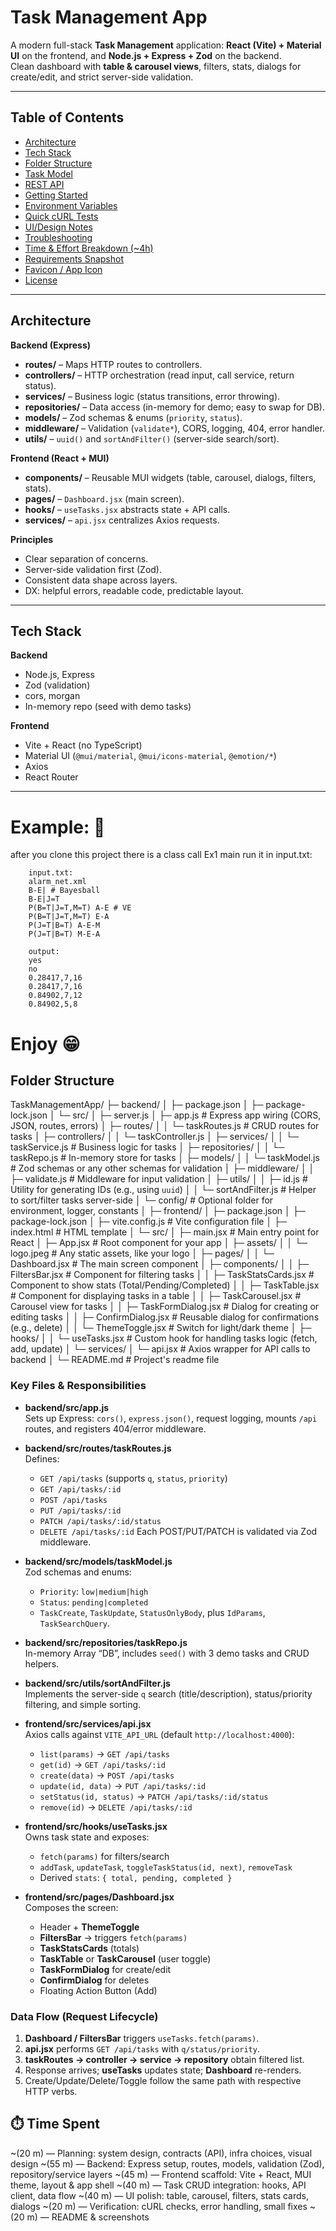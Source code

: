 # Task Management App 

A modern full-stack **Task Management** application: **React (Vite) + Material UI** on the frontend, and **Node.js + Express + Zod** on the backend.  
Clean dashboard with **table & carousel views**, filters, stats, dialogs for create/edit, and strict server-side validation.

---

## Table of Contents
- [Architecture](#architecture)
- [Tech Stack](#tech-stack)
- [Folder Structure](#folder-structure)
- [Task Model](#task-model)
- [REST API](#rest-api)
- [Getting Started](#getting-started)
- [Environment Variables](#environment-variables)
- [Quick cURL Tests](#quick-curl-tests)
- [UI/Design Notes](#uidesign-notes)
- [Troubleshooting](#troubleshooting)
- [Time & Effort Breakdown (~4h)](#time--effort-breakdown-4h)
- [Requirements Snapshot](#requirements-snapshot)
- [Favicon / App Icon](#favicon--app-icon)
- [License](#license)

---

## Architecture

**Backend (Express)**
- **routes/** – Maps HTTP routes to controllers.
- **controllers/** – HTTP orchestration (read input, call service, return status).
- **services/** – Business logic (status transitions, error throwing).
- **repositories/** – Data access (in-memory for demo; easy to swap for DB).
- **models/** – Zod schemas & enums (`priority`, `status`).
- **middleware/** – Validation (`validate*`), CORS, logging, 404, error handler.
- **utils/** – `uuid()` and `sortAndFilter()` (server-side search/sort).

**Frontend (React + MUI)**
- **components/** – Reusable MUI widgets (table, carousel, dialogs, filters, stats).
- **pages/** – `Dashboard.jsx` (main screen).
- **hooks/** – `useTasks.jsx` abstracts state + API calls.
- **services/** – `api.jsx` centralizes Axios requests.

**Principles**
- Clear separation of concerns.
- Server-side validation first (Zod).
- Consistent data shape across layers.
- DX: helpful errors, readable code, predictable layout.

---

## Tech Stack

**Backend**
- Node.js, Express
- Zod (validation)
- cors, morgan
- In-memory repo (seed with demo tasks)

**Frontend**
- Vite + React (no TypeScript)
- Material UI (`@mui/material`, `@mui/icons-material`, `@emotion/*`)
- Axios
- React Router

---

# Example: :page_facing_up:

after you clone this project there is a class call Ex1 main run it in input.txt:

        

        input.txt:
        alarm_net.xml
        B-E| # Bayesball
        B-E|J=T
        P(B=T|J=T,M=T) A-E # VE
        P(B=T|J=T,M=T) E-A
        P(J=T|B=T) A-E-M
        P(J=T|B=T) M-E-A

        output:
        yes
        no
        0.28417,7,16
        0.28417,7,16
        0.84902,7,12
        0.84902,5,8

 



 
# Enjoy :grin:



## Folder Structure

TaskManagementApp/
├─ backend/
│ ├─ package.json
│ ├─ package-lock.json
│ └─ src/
│ ├─ server.js 
│ ├─ app.js # Express app wiring (CORS, JSON, routes, errors)
│ ├─ routes/
│ │ └─ taskRoutes.js # CRUD routes for tasks
│ ├─ controllers/
│ │ └─ taskController.js 
│ ├─ services/
│ │ └─ taskService.js # Business logic for tasks
│ ├─ repositories/
│ │ └─ taskRepo.js # In-memory store for tasks
│ ├─ models/
│ │ └─ taskModel.js # Zod schemas or any other schemas for validation
│ ├─ middleware/
│ │ ├─ validate.js # Middleware for input validation
│ ├─ utils/
│ │ ├─ id.js # Utility for generating IDs (e.g., using `uuid`)
│ │ └─ sortAndFilter.js # Helper to sort/filter tasks server-side
│ └─ config/ # Optional folder for environment, logger, constants
│
├─ frontend/
│ ├─ package.json
│ ├─ package-lock.json
│ ├─ vite.config.js # Vite configuration file
│ ├─ index.html # HTML template
│ └─ src/
│ ├─ main.jsx # Main entry point for React
│ ├─ App.jsx # Root component for your app
│ ├─ assets/
│ │ └─ logo.jpeg # Any static assets, like your logo
│ ├─ pages/
│ │ └─ Dashboard.jsx # The main screen component
│ ├─ components/
│ │ ├─ FiltersBar.jsx # Component for filtering tasks
│ │ ├─ TaskStatsCards.jsx # Component to show stats (Total/Pending/Completed)
│ │ ├─ TaskTable.jsx # Component for displaying tasks in a table
│ │ ├─ TaskCarousel.jsx # Carousel view for tasks
│ │ ├─ TaskFormDialog.jsx # Dialog for creating or editing tasks
│ │ ├─ ConfirmDialog.jsx # Reusable dialog for confirmations (e.g., delete)
│ │ └─ ThemeToggle.jsx # Switch for light/dark theme
│ ├─ hooks/
│ │ └─ useTasks.jsx # Custom hook for handling tasks logic (fetch, add, update)
│ └─ services/
│ └─ api.jsx # Axios wrapper for API calls to backend
│
└─ README.md # Project's readme file


### Key Files & Responsibilities

- **backend/src/app.js**  
  Sets up Express: `cors()`, `express.json()`, request logging, mounts `/api` routes, and registers 404/error middleware.

- **backend/src/routes/taskRoutes.js**  
  Defines:
  - `GET /api/tasks` (supports `q`, `status`, `priority`)
  - `GET /api/tasks/:id`
  - `POST /api/tasks`
  - `PUT /api/tasks/:id`
  - `PATCH /api/tasks/:id/status`
  - `DELETE /api/tasks/:id`
  Each POST/PUT/PATCH is validated via Zod middleware.

- **backend/src/models/taskModel.js**  
  Zod schemas and enums:
  - `Priority`: `low|medium|high`
  - `Status`: `pending|completed`
  - `TaskCreate`, `TaskUpdate`, `StatusOnlyBody`, plus `IdParams`, `TaskSearchQuery`.

- **backend/src/repositories/taskRepo.js**  
  In-memory Array “DB”, includes `seed()` with 3 demo tasks and CRUD helpers.

- **backend/src/utils/sortAndFilter.js**  
  Implements the server-side `q` search (title/description), status/priority filtering, and simple sorting.

- **frontend/src/services/api.jsx**  
  Axios calls against `VITE_API_URL` (default `http://localhost:4000`):
  - `list(params)` → `GET /api/tasks`  
  - `get(id)` → `GET /api/tasks/:id`  
  - `create(data)` → `POST /api/tasks`  
  - `update(id, data)` → `PUT /api/tasks/:id`  
  - `setStatus(id, status)` → `PATCH /api/tasks/:id/status`  
  - `remove(id)` → `DELETE /api/tasks/:id`

- **frontend/src/hooks/useTasks.jsx**  
  Owns task state and exposes:
  - `fetch(params)` for filters/search
  - `addTask`, `updateTask`, `toggleTaskStatus(id, next)`, `removeTask`
  - Derived `stats`: `{ total, pending, completed }`

- **frontend/src/pages/Dashboard.jsx**  
  Composes the screen:
  - Header + **ThemeToggle**
  - **FiltersBar** → triggers `fetch(params)`
  - **TaskStatsCards** (totals)
  - **TaskTable** or **TaskCarousel** (user toggle)
  - **TaskFormDialog** for create/edit
  - **ConfirmDialog** for deletes
  - Floating Action Button (Add)

### Data Flow (Request Lifecycle)

1. **Dashboard / FiltersBar** triggers `useTasks.fetch(params)`.  
2. **api.jsx** performs `GET /api/tasks` with `q/status/priority`.  
3. **taskRoutes → controller → service → repository** obtain filtered list.  
4. Response arrives; **useTasks** updates state; **Dashboard** re-renders.  
5. Create/Update/Delete/Toggle follow the same path with respective HTTP verbs.

## ⏱️ Time Spent

~(20 m) — Planning: system design, contracts (API), infra choices, visual design
~(55 m) — Backend: Express setup, routes, models, validation (Zod), repository/service layers
~(45 m) — Frontend scaffold: Vite + React, MUI theme, layout & app shell
~(40 m) — Task CRUD integration: hooks, API client, data flow
~(40 m) — UI polish: table, carousel, filters, stats cards, dialogs
~(20 m) — Verification: cURL checks, error handling, small fixes
~(20 m) — README & screenshots


